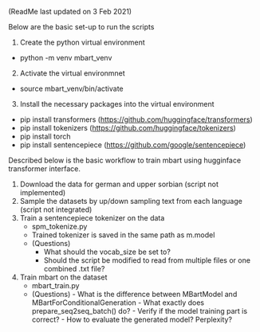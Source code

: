 (ReadMe last updated on 3 Feb 2021)

Below are the basic set-up to run the scripts

1. Create the python virtual environment
- python -m venv mbart_venv

2. Activate the virtual environmnet
- source mbart_venv/bin/activate 

3. Install the necessary packages into the virtual environment
- pip install transformers (https://github.com/huggingface/transformers)
- pip install tokenizers (https://github.com/huggingface/tokenizers)
- pip install torch
- pip install sentencepiece (https://github.com/google/sentencepiece)


Described below is the basic workflow to train mbart using hugginface transformer interface.
1. Download the data for german and upper sorbian (script not implemented)
2. Sample the datasets by up/down sampling text from each language (script not integrated)
3. Train a sentencepiece tokenizer on the data
    - spm_tokenize.py
    - Trained tokenizer is saved in the same path as m.model
    - (Questions)
        - What should the vocab_size be set to?
        - Should the script be modified to read from multiple files or one combined .txt file?
4. Train mbart on the dataset
    - mbart_train.py
    - (Questions)
            - What is the difference between MBartModel and MBartForConditionalGeneration
            - What exactly does prepare_seq2seq_batch() do?
            - Verify if the model training part is correct?
            - How to evaluate the generated model? Perplexity?